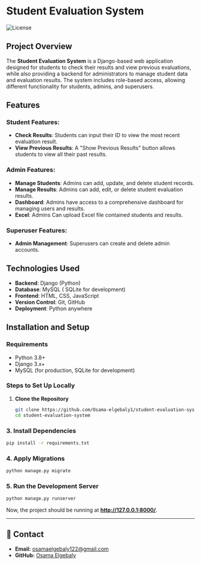 # Student Evaluation System
![License](https://img.shields.io/badge/license-MIT-blue.svg)

## Project Overview

The **Student Evaluation System** is a Django-based web application designed for students to check their results and view previous evaluations, while also providing a backend for administrators to manage student data and evaluation results. The system includes role-based access, allowing different functionality for students, admins, and superusers.

## Features

### Student Features:
- **Check Results**: Students can input their ID to view the most recent evaluation result.
- **View Previous Results**: A "Show Previous Results" button allows students to view all their past results.

### Admin Features:
- **Manage Students**: Admins can add, update, and delete student records.
- **Manage Results**: Admins can add, edit, or delete student evaluation results.
- **Dashboard**: Admins have access to a comprehensive dashboard for managing users and results.
- **Excel**: Admins Can upload Excel file contained students and results.

### Superuser Features:
- **Admin Management**: Superusers can create and delete admin accounts.

## Technologies Used

- **Backend**: Django (Python)
- **Database**: MySQL ( SQLite for development)
- **Frontend**: HTML, CSS, JavaScript
- **Version Control**: Git, GitHub
- **Deployment**: Python anywhere

## Installation and Setup

### Requirements
- Python 3.8+
- Django 3.x+
- MySQL (for production, SQLite for development)



### Steps to Set Up Locally

1. **Clone the Repository**

   ```bash
   git clone https://github.com/Osama-elgebaly1/student-evaluation-system.git
   cd student-evaluation-system


### **3. Install Dependencies**  
```bash
pip install -r requirements.txt
```

### **4. Apply Migrations**  
```bash
python manage.py migrate
```

### **5. Run the Development Server**  
```bash
python manage.py runserver
```

Now, the project should be running at **http://127.0.0.1:8000/**.  

---
## 💬 Contact

- **Email:** osamaelgebaly122@gmail.com  
- **GitHub:** [Osama Elgebaly](https://github.com/Osama-elgebaly1)
